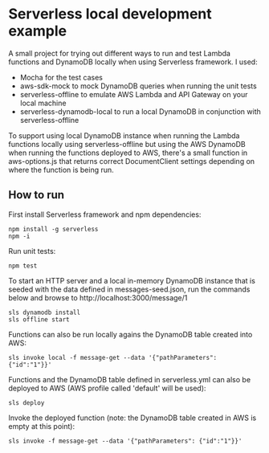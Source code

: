 # Serverless local development example

A small project for trying out different ways to run and test Lambda functions and DynamoDB locally when using Serverless framework. I used:
* Mocha for the test cases
* aws-sdk-mock to mock DynamoDB queries when running the unit tests
* serverless-offline to emulate AWS Lambda and API Gateway on your local machine
* serverless-dynamodb-local to run a local DynamoDB in conjunction with serverless-offline

To support using local DynamoDB instance when running the Lambda functions locally using serverless-offline but using the AWS DynamoDB when running the functions deployed to AWS, there's a small function in aws-options.js that returns correct DocumentClient settings depending on where the function is being run.

## How to run
First install Serverless framework and npm dependencies:
```
npm install -g serverless
npm -i
```

Run unit tests:
```
npm test
```

To start an HTTP server and a local in-memory DynamoDB instance that is seeded with the data defined in messages-seed.json, run the commands below and browse to http://localhost:3000/message/1
```
sls dynamodb install
sls offline start
```

Functions can also be run locally agains the DynamoDB table created into AWS:
```
sls invoke local -f message-get --data '{"pathParameters": {"id":"1"}}'
```

Functions and the DynamoDB table defined in serverless.yml can also be deployed to AWS (AWS profile called 'default' will be used):
```
sls deploy
```

Invoke the deployed function (note: the DynamoDB table created in AWS is empty at this point):
```
sls invoke -f message-get --data '{"pathParameters": {"id":"1"}}'
```
